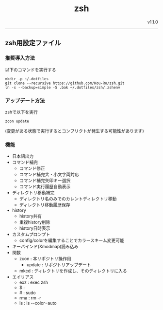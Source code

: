 <div style="text-align: center;">
<h1>zsh</h1>
</div>
<div style="text-align: right;">
v1.1.0
</div>

---

## zsh用設定ファイル

### 推奨導入方法
以下のコマンドを実行する

```shell
mkdir -p ~/.dotfiles
git clone --recursive https://github.com/Kou-Ro/zsh.git
ln -s --backup=simple -S .bak ~/.dotfiles/zsh/.zshenv
```
### アップデート方法
zshで以下を実行
```shell
zcon update
```
(変更がある状態で実行するとコンフリクトが発生する可能性があります)

### 機能
* 日本語出力
* コマンド補完
  * コマンド修正
  * コマンド補完大・小文字両対応
  * コマンド補完矢印キー選択
  * コマンド実行履歴自動表示
* ディレクトリ移動補完
  * ディレクトリ名のみでのカレントディレクトリ移動
  * ディレクトリ移動履歴保存
* history
  * history共有
  * 重複history削除
  * history日時表示
* カスタムプロンプト
  * config/colorを編集することでカラースキーム変更可能
* キーバインド(Xmodmap)読み込み
* 関数
  * zcon : 本リポジトリ操作用
    * update : リポジトリアップデート
  * mkcd : ディレクトリを作成し、そのディレクトリに入る
* エイリアス
  * exz : exec zsh
  * $ : 
  * \# : sudo
  * rma : rm -r
  * ls : ls --color=auto

